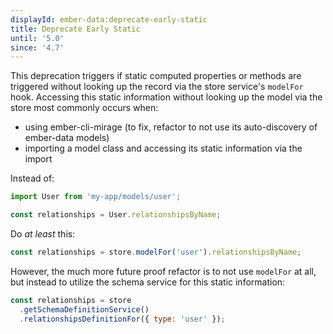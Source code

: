 ```yaml
---
displayId: ember-data:deprecate-early-static
title: Deprecate Early Static
until: '5.0'
since: '4.7'
---
```


This deprecation triggers if static computed properties or methods are triggered without looking up the record via the store service's `modelFor` hook. Accessing this static information without looking up the model via the store most commonly occurs when:

- using ember-cli-mirage (to fix, refactor to not use its auto-discovery of ember-data models)
- importing a model class and accessing its static information via the import

Instead of:

```js
import User from 'my-app/models/user';

const relationships = User.relationshipsByName;
```

Do _at least_ this:

```js
const relationships = store.modelFor('user').relationshipsByName;
```

However, the much more future proof refactor is to not use `modelFor` at all, but instead to utilize the schema service for this static information:

```js
const relationships = store
  .getSchemaDefinitionService()
  .relationshipsDefinitionFor({ type: 'user' });
```
